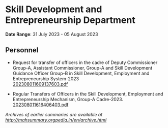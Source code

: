 # Skill Development and Entrepreneurship Department

**Date Range**: 31 July 2023 - 05 August 2023


## Personnel
- Request for transfer of officers in the cadre of Deputy Commissioner Group-A, Assistant Commissioner, Group-A and Skill Development Guidance Officer Group-B in Skill Development, Employment and Entrepreneurship System-2023\
  [202308011609137603.pdf](https://gr.maharashtra.gov.in/Site/Upload/Government%20Resolutions/English/202308011609137603.pdf)

- Regular Transfers of Officers in the Skill Development, Employment and Entrepreneurship Mechanism, Group-A Cadre-2023.\
  [202308011616406403.pdf](https://gr.maharashtra.gov.in/Site/Upload/Government%20Resolutions/English/202308011616406403.pdf)


*Archives of earlier summaries are available at http://mahsummary.orgpedia.in/en/archive.html*
